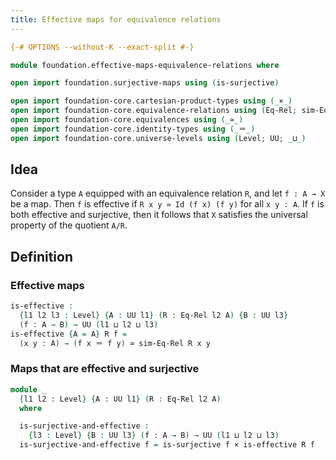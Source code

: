 ```yaml
---
title: Effective maps for equivalence relations
---
```


```agda
{-# OPTIONS --without-K --exact-split #-}

module foundation.effective-maps-equivalence-relations where

open import foundation.surjective-maps using (is-surjective)

open import foundation-core.cartesian-product-types using (_×_)
open import foundation-core.equivalence-relations using (Eq-Rel; sim-Eq-Rel)
open import foundation-core.equivalences using (_≃_)
open import foundation-core.identity-types using (_＝_)
open import foundation-core.universe-levels using (Level; UU; _⊔_)
```

## Idea

Consider a type `A` equipped with an equivalence relation `R`, and let `f : A → X` be a map. Then `f` is effective if `R x y ≃ Id (f x) (f y)` for all `x y : A`. If `f` is both effective and surjective, then it follows that `X` satisfies the universal property of the quotient `A/R`.

## Definition

### Effective maps

```agda
is-effective :
  {l1 l2 l3 : Level} {A : UU l1} (R : Eq-Rel l2 A) {B : UU l3}
  (f : A → B) → UU (l1 ⊔ l2 ⊔ l3)
is-effective {A = A} R f =
  (x y : A) → (f x ＝ f y) ≃ sim-Eq-Rel R x y
```

### Maps that are effective and surjective

```agda
module _
  {l1 l2 : Level} {A : UU l1} (R : Eq-Rel l2 A)
  where

  is-surjective-and-effective :
    {l3 : Level} {B : UU l3} (f : A → B) → UU (l1 ⊔ l2 ⊔ l3)
  is-surjective-and-effective f = is-surjective f × is-effective R f
```

